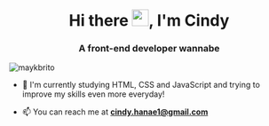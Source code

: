 <h1 align="center">Hi there <img src="https://raw.githubusercontent.com/kaueMarques/kaueMarques/master/hi.gif" width="30px">, I'm Cindy</h1>
<h3 align="center">A front-end developer wannabe </h3>
<p align="left"> <img src="https://komarev.com/ghpvc/?username=maykbrito" alt="maykbrito" /> </p>

-  💪 I'm currently studying HTML, CSS and JavaScript and trying to improve my skills even more everyday!


- 📫 You can reach me at **cindy.hanae1@gmail.com**



